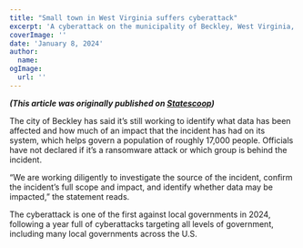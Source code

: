 ```yaml
---
title: "Small town in West Virginia suffers cyberattack"
excerpt: 'A cyberattack on the municipality of Beckley, West Virginia, caused a security breach within the city’s computer network on Thursday.'
coverImage: ''
date: 'January 8, 2024'
author:
  name:
ogImage:
  url: ''
---
```


***(This article was originally published on [Statescoop](https://statescoop.com/west-virginia-cyberattack/))***

The city of Beckley has said it’s still working to identify what data has been affected and how much of an impact that the incident has had on its system, which helps govern a population of roughly 17,000 people. Officials have not declared if it’s a ransomware attack or which group is behind the incident.

“We are working diligently to investigate the source of the incident, confirm the incident’s full scope and impact, and identify whether data may be impacted,” the statement reads.

The cyberattack is one of the first against local governments in 2024, following a year full of cyberattacks targeting all levels of government, including many local governments across the U.S.